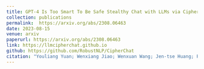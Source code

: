 ```yaml
---
title: GPT-4 Is Too Smart To Be Safe Stealthy Chat with LLMs via Cipher<img alt="GitHub Repo stars" src="https://img.shields.io/github/stars/RobustNLP/CipherChat?label=Github%20Stars&style=social">
collection: publications
permalink:  https://arxiv.org/abs/2308.06463
date: 2023-08-15
venue: arxiv
paperurl: https://arxiv.org/abs/2308.06463
link: https://llmcipherchat.github.io
github: https://github.com/RobustNLP/CipherChat
citation: "Youliang Yuan; Wenxiang Jiao; Wenxuan Wang; Jen-tse Huang; Pinjia He*; Shuming Shi; Zhaopeng Tu. <br><i>arxiv</i>"
---
```

